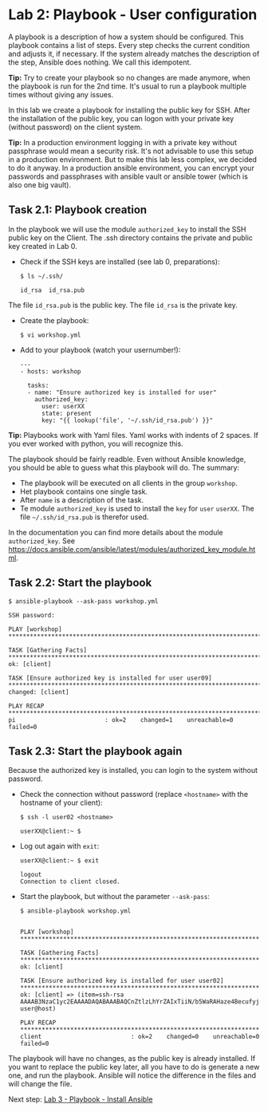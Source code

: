 # Lab 2: Playbook - User configuration
A playbook is a description of how a system should be configured. This playbook contains a list of steps. Every step checks the current condition and adjusts it, if necessary. If the system already matches the description of the step, Ansible does nothing. We call this idempotent.

**Tip:** Try to create your playbook so no changes are made anymore, when the playbook is run for the 2nd time. It's usual to run a playbook multiple times without giving any issues.

In this lab we create a playbook for installing the public key for SSH. After the installation of the public key, you can logon with your private key (without password) on the client system.

**Tip:** In a production environment logging in with a private key without passphrase would mean a security risk. It's not advisable to use this setup in a production environment. But to make this lab less complex, we decided to do it anyway. In a production ansible environment, you can encrypt your passwords and passphrases with ansible vault or ansible tower (which is also one big vault).

## Task 2.1: Playbook creation
In the playbook we will use the module ``authorized_key`` to install the SSH public key on the Client. The .ssh directory contains the private and public key created in Lab 0.

* Check if the SSH keys are installed (see lab 0, preparations):

  ``$ ls ~/.ssh/``

  ```
  id_rsa  id_rsa.pub
  ```

The file ``id_rsa.pub`` is the public key. The file ``id_rsa`` is the private key. 
 
* Create the playbook:

  ``$ vi workshop.yml``
  
* Add to your playbook (watch your usernumber!):

  ```
  ---
  - hosts: workshop

    tasks:
    - name: "Ensure authorized key is installed for user"
      authorized_key:
        user: userXX
        state: present
        key: "{{ lookup('file', '~/.ssh/id_rsa.pub') }}"
  ```

**Tip:** Playbooks work with Yaml files. Yaml works with indents of 2 spaces. If you ever worked with python, you will recognize this.

The playbook should be fairly readble. Even without Ansible knowledge, you should be able to guess what this playbook will do. The summary:
* The playbook will be executed on all clients in the group ``workshop``.
* Het playbook contains one single task.
* After ``name`` is a description of the task.
* Te module ``authorized_key`` is used to install  the ``key`` for ``user`` ``userXX``. The file ``~/.ssh/id_rsa.pub`` is therefor used.

In the documentation you can find more details about the module ``authorized_key``. See https://docs.ansible.com/ansible/latest/modules/authorized_key_module.html.

## Task 2.2: Start the playbook

  ``$ ansible-playbook --ask-pass workshop.yml``

  ```
  SSH password:

  PLAY [workshop] **********************************************************************************************************************************************************************************************************

  TASK [Gathering Facts] ***************************************************************************************************************************************************************************************************
  ok: [client]

  TASK [Ensure authorized key is installed for user user09] ********************************************************************************************************************************************************************
  changed: [client] 

  PLAY RECAP ***************************************************************************************************************************************************************************************************************
  pi                         : ok=2    changed=1    unreachable=0    failed=0
  ```

## Task 2.3: Start the playbook again
Because the authorized key is installed, you can login to the system without password.

* Check the connection without password (replace ``<hostname>`` with the hostname of your client):
  
  ``$ ssh -l user02 <hostname>`` 

  ``` 
  userXX@client:~ $ 
  ```

* Log out again with ``exit``:

  ``userXX@client:~ $ exit``

  ```
  logout
  Connection to client closed.
  ```

* Start the playbook, but without the parameter ``--ask-pass``:

  ``$ ansible-playbook workshop.yml``
  
  ```

  PLAY [workshop] **********************************************************************************************************************************************************************************************************

  TASK [Gathering Facts] ***************************************************************************************************************************************************************************************************
  ok: [client]

  TASK [Ensure authorized key is installed for user user02] ********************************************************************************************************************************************************************
  ok: [client] => (item=ssh-rsa AAAAB3NzaC1yc2EAAAADAQABAAABAQCnZtlzLhYrZAIxTiiN/b5WaRAHaze4BecufyjpQkQ9QCSqglfxnKSERtrwQmes31FJPRNY2DWvzvSgV1cJHnyYWKFeWQJv6nVvSCFOpmtqbqPHuSVV1O5S3CLHrmLWtZ8CeBNawnAMBlaDzZ2h9duDED+Ecx/bYYJakcQXR++LpqQ1voYX8gwGLD8dBY3i+hgjZ/pA6ITM1PLVwNaHzUZ5uL3ne6/RyzsjCfK+cJdxt+OtN6QsGHJwrV3hX3mVcyZVE3Ta72/1asm3CzeQAYA3CwBdxqfAONYck8UZeh8N0VtTsX+g8nrPBozRv47nF4JhFjBG2N/u37MEixoN8skV user@host)

  PLAY RECAP ***************************************************************************************************************************************************************************************************************
  client                         : ok=2    changed=0    unreachable=0    failed=0
  ```
The playbook will have no changes, as the public key is already installed. If you want to replace the public key later, all you have to do is generate a new one, and run the playbook. Ansible will notice the difference in the files and will change the file.

Next step: [Lab 3 - Playbook - Install Ansible](/labs/03_NL_playbook_ansible_installation.md)
